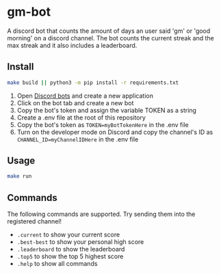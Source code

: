 # gm-bot

A discord bot that counts the amount of days an user said 'gm' or 'good morning' on a discord channel. The bot counts the current streak and the max streak and it also includes a leaderboard.

## Install

```sh
make build || python3 -m pip install -r requirements.txt
```

1. Open [Discord bots](https://discord.com/developers/docs) and create a new application
2. Click on the bot tab and create a new bot
3. Copy the bot's token and assign the variable TOKEN as a string
4. Create a .env file at the root of this repository
5. Copy the bot's token as `TOKEN=myBotTokenHere` in the .env file
6. Turn on the developer mode on Discord and copy the channel's ID as `CHANNEL_ID=myChannelIDHere` in the .env file

## Usage

```sh
make run
```

## Commands

The following commands are supported. Try sending them into the registered channel!

- `.current` to show your current score
- `.best-best` to show your personal high score
- `.leaderboard` to show the leaderboard
- `.top5` to show the top 5 highest score
- `.help` to show all commands
